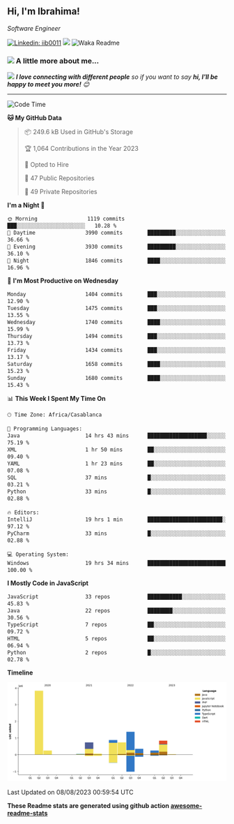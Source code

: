 <h2>Hi, I'm Ibrahima! </h2>
<p><em>Software Engineer 
</em></p>


[![Linkedin: iib0011](https://img.shields.io/badge/-iib0011-blue?style=flat-square&logo=Linkedin&logoColor=white&link=https://www.linkedin.com/in/iib0011/)](https://www.linkedin.com/in/iib0011/)
![](https://visitor-badge.glitch.me/badge?page_id=iib0011)
![Waka Readme](https://github.com/iib0011/iib0011/workflows/Waka%20Readme/badge.svg)


### <img src="https://media.giphy.com/media/VgCDAzcKvsR6OM0uWg/giphy.gif" width="50"> A little more about me...  


<img src="https://media.giphy.com/media/LnQjpWaON8nhr21vNW/giphy.gif" width="60"> <em><b>I love connecting with different people</b> so if you want to say <b>hi, I'll be happy to meet you more!</b> 😊</em>

---
<!--START_SECTION:waka-->
![Code Time](http://img.shields.io/badge/Code%20Time-2%2C392%20hrs%2046%20mins-blue)

**🐱 My GitHub Data** 

> 📦 249.6 kB Used in GitHub's Storage 
 > 
> 🏆 1,064 Contributions in the Year 2023
 > 
> 💼 Opted to Hire
 > 
> 📜 47 Public Repositories 
 > 
> 🔑 49 Private Repositories 
 > 
**I'm a Night 🦉** 

```text
🌞 Morning                1119 commits        ███░░░░░░░░░░░░░░░░░░░░░░   10.28 % 
🌆 Daytime                3990 commits        █████████░░░░░░░░░░░░░░░░   36.66 % 
🌃 Evening                3930 commits        █████████░░░░░░░░░░░░░░░░   36.10 % 
🌙 Night                  1846 commits        ████░░░░░░░░░░░░░░░░░░░░░   16.96 % 
```
📅 **I'm Most Productive on Wednesday** 

```text
Monday                   1404 commits        ███░░░░░░░░░░░░░░░░░░░░░░   12.90 % 
Tuesday                  1475 commits        ███░░░░░░░░░░░░░░░░░░░░░░   13.55 % 
Wednesday                1740 commits        ████░░░░░░░░░░░░░░░░░░░░░   15.99 % 
Thursday                 1494 commits        ███░░░░░░░░░░░░░░░░░░░░░░   13.73 % 
Friday                   1434 commits        ███░░░░░░░░░░░░░░░░░░░░░░   13.17 % 
Saturday                 1658 commits        ████░░░░░░░░░░░░░░░░░░░░░   15.23 % 
Sunday                   1680 commits        ████░░░░░░░░░░░░░░░░░░░░░   15.43 % 
```


📊 **This Week I Spent My Time On** 

```text
🕑︎ Time Zone: Africa/Casablanca

💬 Programming Languages: 
Java                     14 hrs 43 mins      ███████████████████░░░░░░   75.19 % 
XML                      1 hr 50 mins        ██░░░░░░░░░░░░░░░░░░░░░░░   09.40 % 
YAML                     1 hr 23 mins        ██░░░░░░░░░░░░░░░░░░░░░░░   07.08 % 
SQL                      37 mins             █░░░░░░░░░░░░░░░░░░░░░░░░   03.21 % 
Python                   33 mins             █░░░░░░░░░░░░░░░░░░░░░░░░   02.88 % 

🔥 Editors: 
IntelliJ                 19 hrs 1 min        ████████████████████████░   97.12 % 
PyCharm                  33 mins             █░░░░░░░░░░░░░░░░░░░░░░░░   02.88 % 

💻 Operating System: 
Windows                  19 hrs 34 mins      █████████████████████████   100.00 % 
```

**I Mostly Code in JavaScript** 

```text
JavaScript               33 repos            ███████████░░░░░░░░░░░░░░   45.83 % 
Java                     22 repos            ████████░░░░░░░░░░░░░░░░░   30.56 % 
TypeScript               7 repos             ██░░░░░░░░░░░░░░░░░░░░░░░   09.72 % 
HTML                     5 repos             ██░░░░░░░░░░░░░░░░░░░░░░░   06.94 % 
Python                   2 repos             █░░░░░░░░░░░░░░░░░░░░░░░░   02.78 % 
```



**Timeline**

![Lines of Code chart](https://raw.githubusercontent.com/iib0011/iib0011/master/assets/bar_graph.png)


 Last Updated on 08/08/2023 00:59:54 UTC
<!--END_SECTION:waka-->

**These Readme stats are generated using github action [awesome-readme-stats](https://github.com/iib0011/waka-readme-stats)**

